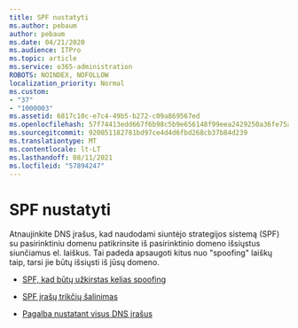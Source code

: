 ```yaml
---
title: SPF nustatyti
ms.author: pebaum
author: pebaum
ms.date: 04/21/2020
ms.audience: ITPro
ms.topic: article
ms.service: o365-administration
ROBOTS: NOINDEX, NOFOLLOW
localization_priority: Normal
ms.custom:
- "37"
- "1000003"
ms.assetid: 6817c10c-e7c4-49b5-b272-c09a869567ed
ms.openlocfilehash: 57f74413edd667f6b98c5b9e656148f99eea2429250a36fe75aa4980a368829d
ms.sourcegitcommit: 920051182781bd97ce4d4d6fbd268cb37b84d239
ms.translationtype: MT
ms.contentlocale: lt-LT
ms.lasthandoff: 08/11/2021
ms.locfileid: "57894247"
---
```

# <a name="set-up-spf"></a>SPF nustatyti

Atnaujinkite DNS įrašus, kad naudodami siuntėjo strategijos sistemą (SPF) su pasirinktiniu domenu patikrinsite iš pasirinktinio domeno išsiųstus siunčiamus el. laiškus. Tai padeda apsaugoti kitus nuo "spoofing" laiškų taip, tarsi jie būtų išsiųsti iš jūsų domeno.
  
- [SPF, kad būtų užkirstas kelias spoofing](https://docs.microsoft.com/microsoft-365/security/office-365-security/set-up-spf-in-office-365-to-help-prevent-spoofing)

- [SPF įrašų trikčių šalinimas](https://docs.microsoft.com/microsoft-365/security/office-365-security/how-office-365-uses-spf-to-prevent-spoofing#SPFTroubleshoot)

- [Pagalba nustatant visus DNS įrašus](https://docs.microsoft.com/microsoft-365/admin/get-help-with-domains/create-dns-records-at-any-dns-hosting-provider)
